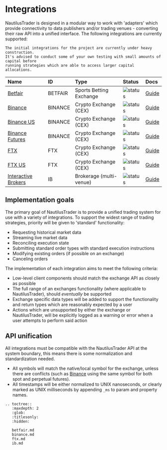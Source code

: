 # Integrations

NautilusTrader is designed in a modular way to work with 'adapters' which provide
connectivity to data publishers and/or trading venues - converting their raw API
into a unified interface. The following integrations are currently supported:

```{warning}
The initial integrations for the project are currently under heavy construction. 
It's advised to conduct some of your own testing with small amounts of capital before
running strategies which are able to access larger capital allocations.
```

| Name                                                    | ID      | Type                    | Status                                                  | Docs                                                              |
|:--------------------------------------------------------|:--------|:------------------------|:--------------------------------------------------------|:------------------------------------------------------------------|
[Betfair](https://betfair.com)                            | BETFAIR | Sports Betting Exchange | ![status](https://img.shields.io/badge/beta-yellow)     | [Guide](https://docs.nautilustrader.io/integrations/betfair.html) |
[Binance](https://binance.com)                            | BINANCE | Crypto Exchange (CEX)   | ![status](https://img.shields.io/badge/beta-yellow)     | [Guide](https://docs.nautilustrader.io/integrations/binance.html) |
[Binance US](https://binance.us)                          | BINANCE | Crypto Exchange (CEX)   | ![status](https://img.shields.io/badge/beta-yellow)     | [Guide](https://docs.nautilustrader.io/integrations/binance.html) |
[Binance Futures](https://www.binance.com/en/futures)     | BINANCE | Crypto Exchange (CEX)   | ![status](https://img.shields.io/badge/building-orange) | [Guide](https://docs.nautilustrader.io/integrations/binance.html) |
[FTX](https://ftx.com)                                    | FTX     | Crypto Exchange (CEX)   | ![status](https://img.shields.io/badge/beta-yellow)     | [Guide](https://docs.nautilustrader.io/integrations/ftx.html)     |
[FTX US](https://ftx.us)                                  | FTX     | Crypto Exchange (CEX)   | ![status](https://img.shields.io/badge/beta-yellow)     | [Guide](https://docs.nautilustrader.io/integrations/ftx.html)     |
[Interactive Brokers](https://www.interactivebrokers.com) | IB      | Brokerage (multi-venue) | ![status](https://img.shields.io/badge/building-orange) | [Guide](https://docs.nautilustrader.io/integrations/ib.html)      |

## Implementation goals

The primary goal of NautilusTrader is to provide a unified trading system for 
use with a variety of integrations. To support the widest range of trading 
strategies, priority will be given to 'standard' functionality:

- Requesting historical market data
- Streaming live market data
- Reconciling execution state
- Submitting standard order types with standard execution instructions
- Modifying existing orders (if possible on an exchange)
- Canceling orders

The implementation of each integration aims to meet the following criteria:

- Low-level client components should match the exchange API as closely as possible
- The full range of an exchanges functionality (where applicable to NautilusTrader), should _eventually_ be supported
- Exchange specific data types will be added to support the functionality and return
  types which are reasonably expected by a user
- Actions which are unsupported by either the exchange or NautilusTrader, will be explicitly logged as
a warning or error when a user attempts to perform said action

## API unification
All integrations must be compatible with the NautilusTrader API at the system boundary,
this means there is some normalization and standardization needed.

- All symbols will match the native/local symbol for the exchange, unless there are conflicts (such as [Binance](../integrations/binance.md#symbology) using the same symbol for both spot and perpetual futures).
- All timestamps will be either normalized to UNIX nanoseconds, or clearly marked as UNIX milliseconds by appending `_ms` to param and property names.

```{eval-rst}
.. toctree::
   :maxdepth: 2
   :glob:
   :titlesonly:
   :hidden:
   
   betfair.md
   binance.md
   ftx.md
   ib.md

```